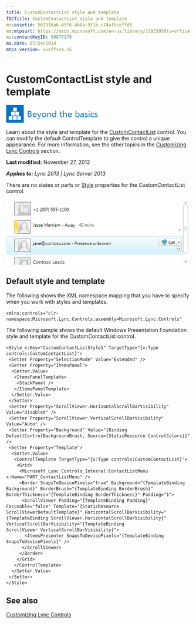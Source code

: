 ```yaml
---
title: CustomContactList style and template
TOCTitle: CustomContactList style and template
ms:assetid: 567316a6-45f6-4b0a-9f1b-c74af5ceffd5
ms:mtpsurl: https://msdn.microsoft.com/en-us/library/JJ933050(v=office.15)
ms:contentKeyID: 50877179
ms.date: 07/24/2014
mtps_version: v=office.15
---
```


# CustomContactList style and template

![Beyond the basics topic](images/JJ937254.mod_icon_beyondbasics_long(Office.15).png "Beyond the basics topic")

Learn about the style and template for the [CustomContactList](https://msdn.microsoft.com/en-us/library/hh346321\(v=office.15\)) control. You can modify the default ControlTemplate to give the control a unique appearance. For more information, see the other topics in the [Customizing Lync Controls](customizing-lync-controls.md) section.

**Last modified:** November 27, 2012

***Applies to:** Lync 2013 | Lync Server 2013*

There are no states or parts or [Style](http://msdn.microsoft.com/en-us/library/system.windows.style\(vs.95\).aspx) properties for the CustomContactList control.

![CustomContactList Control](images/JJ945533.CustomContactList_rtm(Office.15).png "CustomContactList Control")

## Default style and template

The following shows the XML namespace mapping that you have to specify when you work with styles and templates.

    xmlns:controls="clr-namespace:Microsoft.Lync.Controls;assembly=Microsoft.Lync.Controls"

The following sample shows the default Windows Presentation Foundation style and template for the CustomContactList control.

    <Style x:Key="CustomContactListStyle1" TargetType="{x:Type controls:CustomContactList}">            
     <Setter Property="SelectionMode" Value="Extended" />            
     <Setter Property="ItemsPanel">
      <Setter.Value>
       <ItemsPanelTemplate>
        <StackPanel />
       </ItemsPanelTemplate>
      </Setter.Value>
     </Setter>
     <Setter Property="ScrollViewer.HorizontalScrollBarVisibility" Value="Disabled" />
     <Setter Property="ScrollViewer.VerticalScrollBarVisibility" Value="Auto" />
     <Setter Property="Background" Value="{Binding DefaultControlBackgroundBrush, Source={StaticResource ControlColors}}" />            
     <Setter Property="Template">
      <Setter.Value>
       <ControlTemplate TargetType="{x:Type controls:CustomContactList}">
        <Grid>                            
         <Microsoft_Lync_Controls_Internal:ContactListMenu x:Name="PART_ContactListMenu" />                            
         <Border SnapsToDevicePixels="true" Background="{TemplateBinding Background}" BorderBrush="{TemplateBinding BorderBrush}" BorderThickness="{TemplateBinding BorderThickness}" Padding="1">
          <ScrollViewer Padding="{TemplateBinding Padding}" Focusable="false" Template="{StaticResource ScrollViewerDefaultTemplate}" HorizontalScrollBarVisibility="{TemplateBinding ScrollViewer.HorizontalScrollBarVisibility}" VerticalScrollBarVisibility="{TemplateBinding ScrollViewer.VerticalScrollBarVisibility}">
           <ItemsPresenter SnapsToDevicePixels="{TemplateBinding SnapsToDevicePixels}" />
          </ScrollViewer>
         </Border>
        </Grid>
       </ControlTemplate>
      </Setter.Value>
     </Setter>
    </Style>

## See also

[Customizing Lync Controls](customizing-lync-controls.md)

